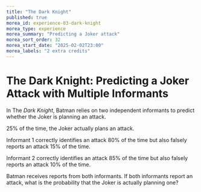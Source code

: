 ```yaml
---
title: "The Dark Knight"
published: true
morea_id: experience-03-dark-knight
morea_type: experience
morea_summary: "Predicting a Joker attack"
morea_sort_order: 32
morea_start_date: "2025-02-02T23:00"
morea_labels: "2 extra credits"
---
```


# The Dark Knight: Predicting a Joker Attack with Multiple Informants

In The *Dark Knight*, Batman relies on two independent informants to predict whether the Joker is planning an attack.

25% of the time, the Joker actually plans an attack.

Informant 1 correctly identifies an attack 80% of the time but also falsely reports an attack 15% of the time.

Informant 2 correctly identifies an attack 85% of the time but also falsely reports an attack 10% of the time.

Batman receives reports from both informants. If both informants report an attack, what is the probability that the Joker is actually planning one?
